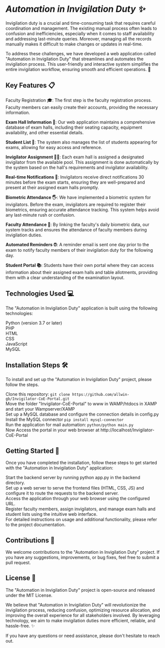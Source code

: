 # **_Automation in Invigilation Duty ✨_**

Invigilation duty is a crucial and time-consuming task that requires careful coordination and management. The existing manual process often leads to confusion and inefficiencies, especially when it comes to staff availability and addressing last-minute queries. Moreover, managing all the records manually makes it difficult to make changes or updates in real-time.

To address these challenges, we have developed a web application called "Automation in Invigilation Duty" that streamlines and automates the invigilation process. This user-friendly and interactive system simplifies the entire invigilation workflow, ensuring smooth and efficient operations. 🚀

## **Key Features 📋**

Faculty Registration 🎓: The first step is the faculty registration process. Faculty members can easily create their accounts, providing the necessary information.

**Exam Hall Information 🏫**: Our web application maintains a comprehensive database of exam halls, including their seating capacity, equipment availability, and other essential details.

**Student List 📝**: The system also manages the list of students appearing for exams, allowing for easy access and reference.

**Invigilator Assignment 🧑‍🏫**: Each exam hall is assigned a designated invigilator from the available pool. This assignment is done automatically by the system based on the hall's requirements and invigilator availability.

**Real-time Notifications 📲**: Invigilators receive direct notifications 30 minutes before the exam starts, ensuring they are well-prepared and present at their assigned exam halls promptly.

**Biometric Attendance 🖐️**: We have implemented a biometric system for invigilators. Before the exam, invigilators are required to register their biometrics, ensuring accurate attendance tracking. This system helps avoid any last-minute rush or confusion.

**Faculty Attendance 🎯**: By linking the faculty's daily biometric data, our system tracks and ensures the attendance of faculty members during invigilation duties.

**Automated Reminders ⏰**: A reminder email is sent one day prior to the exam to notify faculty members of their invigilation duty for the following day.

**Student Portal 📚**: Students have their own portal where they can access information about their assigned exam halls and table allotments, providing them with a clear understanding of the examination layout.

## **Technologies Used 💻**

The "Automation in Invigilation Duty" application is built using the following technologies:

Python (version 3.7 or later)  
PHP  
HTML  
CSS  
JavaScript  
MySQL

## **Installation Steps 🛠️**

To install and set up the "Automation in Invigilation Duty" project, please follow the steps.

Clone this repository: `git clone https://github.com/allwin-gb/Invigilator-CoE-Portal.git`    
Move the folder "Invigilator-CoE-Portal" to www in WAMP/htdocs in XAMP and start your Wampserver/XAMP  
Set up a MySQL database and configure the connection details in config.py  
Install the MySQL connector `pip install mysql-connector`   
Run the application for mail automation: `python/python main.py`  
Now Access the portal in your web browser at http://localhost/Invigilator-CoE-Portal

## **Getting Started 🚀**

Once you have completed the installation, follow these steps to get started with the "Automation in Invigilation Duty" application:

Start the backend server by running python app.py in the backend directory.  
Set up a web server to serve the frontend files (HTML, CSS, JS) and configure it to route the requests to the backend server.  
Access the application through your web browser using the configured URL.  
Register faculty members, assign invigilators, and manage exam halls and student lists using the intuitive web interface.  
For detailed instructions on usage and additional functionality, please refer to the project documentation.

## **Contributions 🤝**

We welcome contributions to the "Automation in Invigilation Duty" project. If you have any suggestions, improvements, or bug fixes, feel free to submit a pull request.

## **License 📜**

The "Automation in Invigilation Duty" project is open-source and released under the MIT License.

We believe that "Automation in Invigilation Duty" will revolutionize the invigilation process, reducing confusion, optimizing resource allocation, and improving the overall experience for all stakeholders involved. By leveraging technology, we aim to make invigilation duties more efficient, reliable, and hassle-free. ✨

If you have any questions or need assistance, please don't hesitate to reach out.
